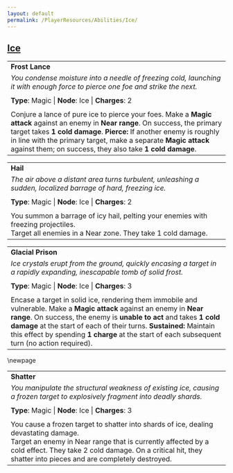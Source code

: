 ```yaml
---
layout: default
permalink: /PlayerResources/Abilities/Ice/
---
```

## [Ice](#Ice)

|                                                                                                                                                                                                                                                                                                                                            |
| :----------------------------------------------------------------------------------------------------------------------------------------------------------------------------------------------------------------------------------------------------------------------------------------------------------------------------------------- |
| **Frost Lance**                                                                                                                                                                                                                                                                                                                            |
| *You condense moisture into a needle of freezing cold, launching it with enough force to pierce one foe and strike the next.*                                                                                                                                                                                                              |
|                                                                                                                                                                                                                                                                                                                                            |
| **Type**: Magic \| **Node**: Ice \| **Charges**: 2                                                                                                                                                                                                                                                                                         |
|                                                                                                                                                                                                                                                                                                                                            |
| Conjure a lance of pure ice to pierce your foes. Make a **Magic attack** against an enemy in **Near range**. On success, the primary target takes **1 cold damage**. **Pierce:** If another enemy is roughly in line with the primary target, make a separate **Magic attack** against them; on success, they also take **1 cold damage**. |

|                                                                                                                                                            |
| :--------------------------------------------------------------------------------------------------------- |
| **Hail** |
| *The air above a distant area turns turbulent, unleashing a sudden, localized barrage of hard, freezing ice.* |
| |
| **Type**: Magic \| **Node**: Ice \| **Charges**: 2 |
| |
| You summon a barrage of icy hail, pelting your enemies with freezing projectiles.<br>Target all enemies in a Near zone. They take 1 cold damage. |

|                                                                                                                                                                                                                                                                                                                                                                       |
| :-------------------------------------------------------------------------------------------------------------------------------------------------------------------------------------------------------------------------------------------------------------------------------------------------------------------------------------------------------------------- |
| **Glacial Prison**                                                                                                                                                                                                                                                                                                                                                    |
| *Ice crystals erupt from the ground, quickly encasing a target in a rapidly expanding, inescapable tomb of solid frost.*                                                                                                                                                                                                                                              |
|                                                                                                                                                                                                                                                                                                                                                                       |
| **Type**: Magic \| **Node**: Ice \| **Charges**: 3                                                                                                                                                                                                                                                                                                                    |
|                                                                                                                                                                                                                                                                                                                                                                       |
| Encase a target in solid ice, rendering them immobile and vulnerable. Make a **Magic attack** against an enemy in **Near range**. On success, the enemy is **unable to act** and takes **1 cold damage** at the start of each of their turns. **Sustained:** Maintain this effect by spending **1 charge** at the start of each subsequent turn (no action required). |

\newpage

|                                                                                                                                                            |
| :--------------------------------------------------------------------------------------------------------- |
| **Shatter** |
| *You manipulate the structural weakness of existing ice, causing a frozen target to explosively fragment into deadly shards.* |
| |
| **Type**: Magic \| **Node**: Ice \| **Charges**: 3 |
| |
| You cause a frozen target to shatter into shards of ice, dealing devastating damage.<br>Target an enemy in Near range that is currently affected by a cold effect. They take 2 cold damage. On a critical hit, they shatter into pieces and are completely destroyed. |